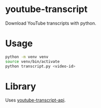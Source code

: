 # youtube-transcript

Download YouTube transcripts with python.

# Usage

```bash
python -m venv venv
source venv/bin/activate
python transcript.py <video-id>
```

# Library

Uses [youtube-transcript-api](https://github.com/jdepoix/youtube-transcript-api).
